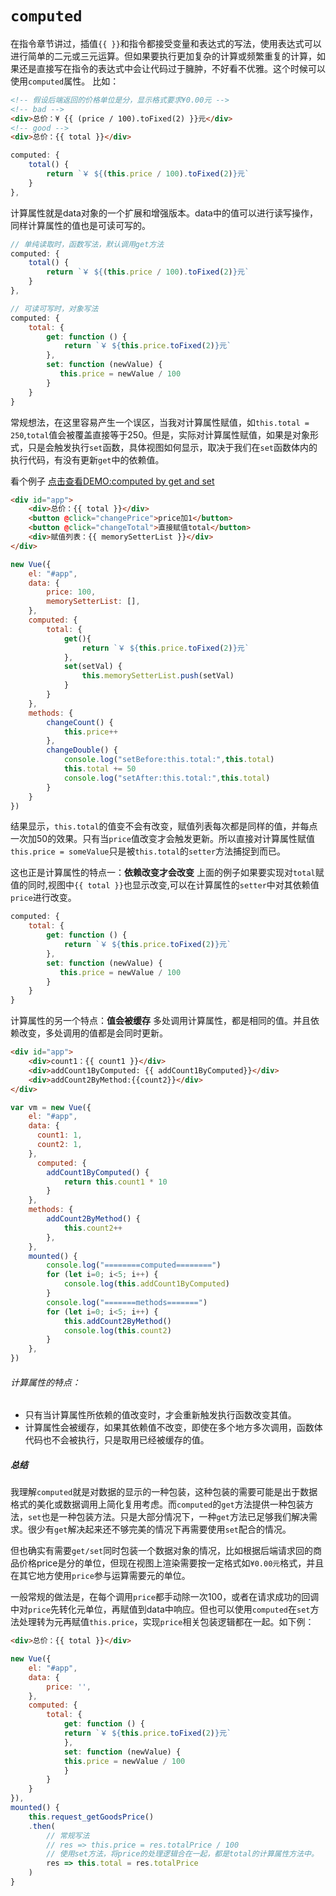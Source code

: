 # `computed`

在指令章节讲过，插值`{{ }}`和指令都接受变量和表达式的写法，使用表达式可以进行简单的二元或三元运算。但如果要执行更加复杂的计算或频繁重复的计算，如果还是直接写在指令的表达式中会让代码过于臃肿，不好看不优雅。这个时候可以使用`computed`属性。
比如：
```html
<!-- 假设后端返回的价格单位是分，显示格式要求¥0.00元 -->
<!-- bad -->
<div>总价：¥ {{ (price / 100).toFixed(2) }}元</div>
<!-- good -->
<div>总价：{{ total }}</div>
```
```js
computed: {
    total() {
        return `￥ ${(this.price / 100).toFixed(2)}元`
    }
},
```
计算属性就是data对象的一个扩展和增强版本。data中的值可以进行读写操作，同样计算属性的值也是可读可写的。
```js
// 单纯读取时，函数写法，默认调用get方法
computed: {
    total() {
        return `￥ ${(this.price / 100).toFixed(2)}元`
    }
},

// 可读可写时，对象写法
computed: {
    total: {
        get: function () {
            return `￥ ${this.price.toFixed(2)}元`
        }, 
        set: function (newValue) {
           this.price = newValue / 100
        }
    }
}
```
常规想法，在这里容易产生一个误区，当我对计算属性赋值，如`this.total = 250`,`total`值会被覆盖直接等于250。但是，实际对计算属性赋值，如果是对象形式，只是会触发执行`set`函数，具体视图如何显示，取决于我们在`set`函数体内的执行代码，有没有更新`get`中的依赖值。

看个例子
[点击查看DEMO:computed by get and set](https://jsrun.net/85XKp/edit)
```html
<div id="app">
    <div>总价：{{ total }}</div>
    <button @click="changePrice">price加1</button>
    <button @click="changeTotal">直接赋值total</button>
    <div>赋值列表：{{ memorySetterList }}</div>
</div>
```
```js
new Vue({
    el: "#app",
    data: {
        price: 100,
        memorySetterList: [],
    },
    computed: {
        total: {
            get(){
                return `￥ ${this.price.toFixed(2)}元`
            },
            set(setVal) {
                this.memorySetterList.push(setVal)
            }
        }
    },
    methods: {
        changeCount() {
            this.price++
        },
        changeDouble() {
            console.log("setBefore:this.total:",this.total)
            this.total += 50
            console.log("setAfter:this.total:",this.total)
        }
    }
})
```
结果显示，`this.total`的值变不会有改变，赋值列表每次都是同样的值，并每点一次加50的效果。只有当`price`值改变才会触发更新。所以直接对计算属性赋值`this.price = someValue`只是被`this.total`的`setter`方法捕捉到而已。

这也正是计算属性的特点一：**依赖改变才会改变**
上面的例子如果要实现对`total`赋值的同时,视图中`{{ total }}`也显示改变,可以在计算属性的`setter`中对其依赖值`price`进行改变。
```js
computed: {
    total: {
        get: function () {
            return `￥ ${this.price.toFixed(2)}元`
        }, 
        set: function (newValue) {
           this.price = newValue / 100
        }
    }
}
```
计算属性的另一个特点：**值会被缓存**
多处调用计算属性，都是相同的值。并且依赖改变，多处调用的值都是会同时更新。
```html
<div id="app">
    <div>count1：{{ count1 }}</div>
    <div>addCount1ByComputed: {{ addCount1ByComputed}}</div>
    <div>addCount2ByMethod:{{count2}}</div>
</div>
```
```js
var vm = new Vue({
    el: "#app",
    data: {
      count1: 1,
      count2: 1,
    },
      computed: {
        addCount1ByComputed() {
            return this.count1 * 10
        }
    },
    methods: {
        addCount2ByMethod() {
            this.count2++
        },
    },
    mounted() {
        console.log("========computed========")
        for (let i=0; i<5; i++) {
            console.log(this.addCount1ByComputed)
        }
        console.log("=======methods=======")
        for (let i=0; i<5; i++) {
            this.addCount2ByMethod()
            console.log(this.count2)
        }
    },
})
```

###### 计算属性的特点：
- 只有当计算属性所依赖的值改变时，才会重新触发执行函数改变其值。
- 计算属性会被缓存，如果其依赖值不改变，即使在多个地方多次调用，函数体代码也不会被执行，只是取用已经被缓存的值。


##### 总结
我理解`computed`就是对数据的显示的一种包装，这种包装的需要可能是出于数据格式的美化或数据调用上简化复用考虑。而`computed`的`get`方法提供一种包装方法，`set`也是一种包装方法。只是大部分情况下，一种`get`方法已足够我们解决需求。很少有`get`解决起来还不够完美的情况下再需要使用`set`配合的情况。

但也确实有需要`get/set`同时包装一个数据对象的情况，比如根据后端请求回的商品价格price是分的单位，但现在视图上渲染需要按一定格式如`¥0.00元`格式，并且在其它地方使用`price`参与运算需要元的单位。

一般常规的做法是，在每个调用`price`都手动除一次100，或者在请求成功的回调中对`price`先转化元单位，再赋值到data中响应。但也可以使用`computed`在`set`方法处理转为元再赋值`this.price`，实现`price`相关包装逻辑都在一起。如下例：

```html
<div>总价：{{ total }}</div>
```
```js
new Vue({
    el: "#app",
    data: {
        price: '',
    },
    computed: {
        total: {
            get: function () {
            return `￥ ${this.price.toFixed(2)}元`
            }, 
            set: function (newValue) {
            this.price = newValue / 100
            } 
        }
    }
}),
mounted() {
    this.request_getGoodsPrice()
    .then(
        // 常规写法
        // res => this.price = res.totalPrice / 100
        // 使用set方法，将price的处理逻辑合在一起，都是total的计算属性方法中。
        res => this.total = res.totalPrice
    )
}
```